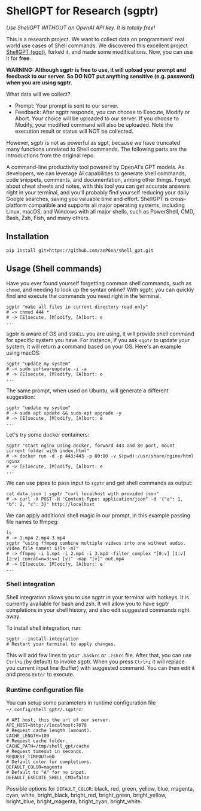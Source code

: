 # ShellGPT for Research (sgptr)

*Use ShellGPT WITHOUT an OpenAI API key. It is totally free!*

This is a research project. We want to collect data on programmers' real world use cases of Shell commands. We discovered this excellent project [ShellGPT (sgpt)](https://github.com/TheR1D/shell_gpt), forked it, and made some modifications. Now, you can use it for **free**.

**WARNING: Although sgptr is free to use, it will upload your prompt and feedback to our server. So DO NOT put anything sensitive (e.g. password) when you are using sgptr.**

What data will we collect?
- Prompt: Your prompt is sent to our server.
- Feedback: After sgptr responds, you can choose to Execute, Modify or Abort. Your choice will be uploaded to our server. If you choose to Modify, your modified command will also be uploaded. Note the execution result or status will NOT be collected.

However, sgptr is not as powerful as sgpt, because we have truncated many functions unrelated to Shell commands. The following parts are the introductions from the original repo.

A command-line productivity tool powered by OpenAI's GPT models. As developers, we can leverage AI capabilities to generate shell commands, code snippets, comments, and documentation, among other things. Forget about cheat sheets and notes, with this tool you can get accurate answers right in your terminal, and you'll probably find yourself reducing your daily Google searches, saving you valuable time and effort. ShellGPT is cross-platform compatible and supports all major operating systems, including Linux, macOS, and Windows with all major shells, such as PowerShell, CMD, Bash, Zsh, Fish, and many others.

## Installation
```shell
pip install git+https://github.com/aeP6na/shell_gpt.git
```

## Usage (Shell commands)
Have you ever found yourself forgetting common shell commands, such as `chmod`, and needing to look up the syntax online? With sgptr, you can quickly find and execute the commands you need right in the terminal.
```shell
sgptr "make all files in current directory read only"
# -> chmod 444 *
# -> [E]xecute, [M]odify, [A]bort: e
...
```
sgptr is aware of OS and `$SHELL` you are using, it will provide shell command for specific system you have. For instance, if you ask `sgptr` to update your system, it will return a command based on your OS. Here's an example using macOS:
```shell
sgptr "update my system"
# -> sudo softwareupdate -i -a
# -> [E]xecute, [M]odify, [A]bort: e
...
```
The same prompt, when used on Ubuntu, will generate a different suggestion:
```shell
sgptr "update my system"
# -> sudo apt update && sudo apt upgrade -y
# -> [E]xecute, [M]odify, [A]bort: e
...
```
Let's try some docker containers:
```shell
sgptr "start nginx using docker, forward 443 and 80 port, mount current folder with index.html"
# -> docker run -d -p 443:443 -p 80:80 -v $(pwd):/usr/share/nginx/html nginx
# -> [E]xecute, [M]odify, [A]bort: e
...
```
We can use pipes to pass input to `sgptr` and get shell commands as output:
```shell
cat data.json | sgptr "curl localhost with provided json"
# -> curl -X POST -H "Content-Type: application/json" -d '{"a": 1, "b": 2, "c": 3}' http://localhost
```
We can apply additional shell magic in our prompt, in this example passing file names to ffmpeg:
```shell
ls
# -> 1.mp4 2.mp4 3.mp4
sgptr "using ffmpeg combine multiple videos into one without audio. Video file names: $(ls -m)"
# -> ffmpeg -i 1.mp4 -i 2.mp4 -i 3.mp4 -filter_complex "[0:v] [1:v] [2:v] concat=n=3:v=1 [v]" -map "[v]" out.mp4
# -> [E]xecute, [M]odify, [A]bort: e
...
```

### Shell integration
Shell integration allows you to use sgptr in your terminal with hotkeys. It is currently available for bash and zsh. It will allow you to have sgptr completions in your shell history, and also edit suggested commands right away.

To install shell integration, run:
```shell
sgptr --install-integration
# Restart your terminal to apply changes.
```
This will add few lines to your `.bashrc` or `.zshrc` file. After that, you can use `Ctrl+i` (by default) to invoke sgptr. When you press `Ctrl+i` it will replace you current input line (buffer) with suggested command. You can then edit it and press `Enter` to execute.

### Runtime configuration file
You can setup some parameters in runtime configuration file `~/.config/shell_gptr/.sgptrc`:
```text
# API host, this the url of our server.
API_HOST=http://localhost:7070
# Request cache length (amount).
CACHE_LENGTH=100
# Request cache folder.
CACHE_PATH=/tmp/shell_gpt/cache
# Request timeout in seconds.
REQUEST_TIMEOUT=60
# Default color for completions.
DEFAULT_COLOR=magenta
# Default to "A" for no input.
DEFAULT_EXECUTE_SHELL_CMD=false
```
Possible options for `DEFAULT_COLOR`: black, red, green, yellow, blue, magenta, cyan, white, bright_black, bright_red, bright_green, bright_yellow, bright_blue, bright_magenta, bright_cyan, bright_white.
